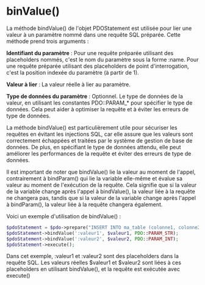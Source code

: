 # binValue()

La méthode bindValue() de l'objet PDOStatement est utilisée pour lier une valeur à un paramètre nommé dans une requête SQL préparée. Cette méthode prend trois arguments :

**Identifiant du paramètre** : Pour une requête préparée utilisant des placeholders nommés, c'est le nom du paramètre sous la forme :name. Pour une requête préparée utilisant des placeholders de point d'interrogation, c'est la position indexée du paramètre (à partir de 1).

**Valeur à lier** : La valeur réelle à lier au paramètre.

**Type de données du paramètre** : Optionnel. Le type de données de la valeur, en utilisant les constantes PDO::PARAM\_\* pour spécifier le type de données. Cela peut aider à optimiser la requête et à éviter les erreurs de type de données.

La méthode bindValue() est particulièrement utile pour sécuriser les requêtes en évitant les injections SQL, car elle assure que les valeurs sont correctement échappées et traitées par le système de gestion de base de données. De plus, en spécifiant le type de données attendu, elle peut améliorer les performances de la requête et éviter des erreurs de type de données.

Il est important de noter que bindValue() lie la valeur au moment de l'appel, contrairement à bindParam() qui lie la variable elle-même et évalue sa valeur au moment de l'exécution de la requête.
Cela signifie que si la valeur de la variable change après l'appel à bindValue(), la valeur liée à la requête ne changera pas, tandis que si la valeur de la variable change après l'appel à bindParam(), la valeur liée à la requête changera également.

Voici un exemple d'utilisation de bindValue() :

```php
$pdoStatement = $pdo->prepare("INSERT INTO ma_table (colonne1, colonne2) VALUES (:valeur1, :valeur2)");
$pdoStatement->bindValue(':valeur1', $valeur1, PDO::PARAM_STR);
$pdoStatement->bindValue(':valeur2', $valeur2, PDO::PARAM_INT);
$pdoStatement->execute();
```

Dans cet exemple, :valeur1 et :valeur2 sont des placeholders dans la requête SQL. Les valeurs réelles $valeur1 et $valeur2 sont liées à ces placeholders en utilisant bindValue(), et la requête est exécutée avec execute()
